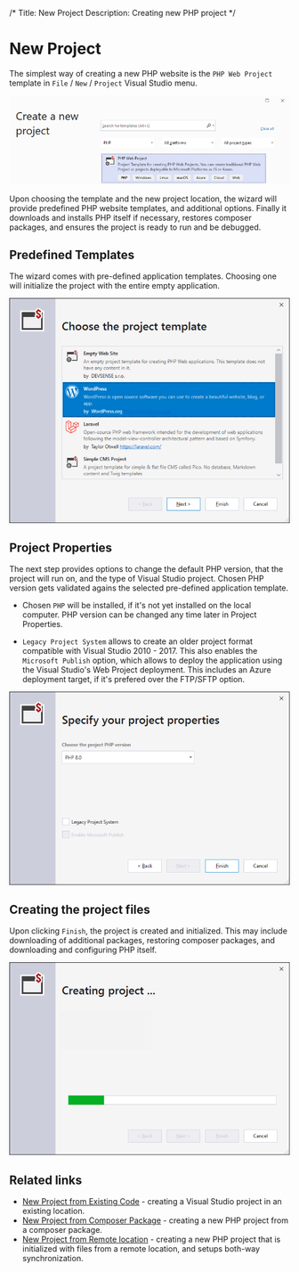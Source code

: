 /*
Title: New Project
Description: Creating new PHP project
*/

# New Project

The simplest way of creating a new PHP website is the `PHP Web Project` template in `File` / `New` / `Project` Visual Studio menu.

![new php project template](imgs/new-project-template.png)

Upon choosing the template and the new project location, the wizard will provide predefined PHP website templates, and additional options. Finally it downloads and installs PHP itself if necessary, restores composer packages, and ensures the project is ready to run and be debugged.

## Predefined Templates

The wizard comes with pre-defined application templates. Choosing one will initialize the project with the entire empty application.

![](imgs/new-php-templates.png)

## Project Properties

The next step provides options to change the default PHP version, that the project will run on, and the type of Visual Studio project. Chosen PHP version gets validated agains the selected pre-defined application template.

- Chosen `PHP` will be installed, if it's not yet installed on the local computer. PHP version can be changed any time later in Project Properties.

- `Legacy Project System` allows to create an older project format compatible with Visual Studio 2010 - 2017. This also enables the `Microsoft Publish` option, which allows to deploy the application using the Visual Studio's Web Project deployment. This includes an Azure deployment target, if it's prefered over the FTP/SFTP option.

![](imgs/new-php-properties.png)

## Creating the project files

Upon clicking `Finish`, the project is created and initialized. This may include downloading of additional packages, restoring composer packages, and downloading and configuring PHP itself.

![](imgs/new-php-progress.png)

## Related links

- [New Project from Existing Code](from-existing-code) - creating a Visual Studio project in an existing location.
- [New Project from Composer Package](new-project-composer) - creating a new PHP project from a composer package.
- [New Project from Remote location](new-project-remote) - creating a new PHP project that is initialized with files from a remote location, and setups both-way synchronization.